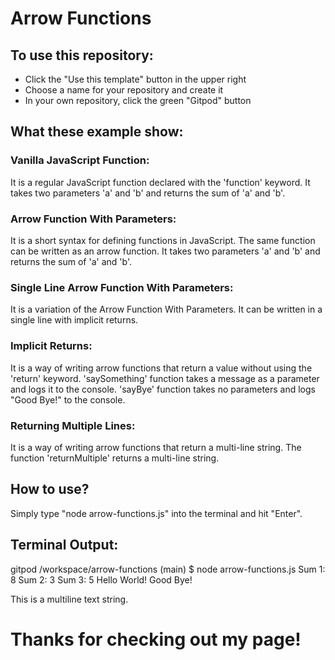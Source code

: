 # Arrow Functions

## To use this repository:
- Click the "Use this template" button in the upper right
- Choose a name for your repository and create it
- In your own repository, click the green "Gitpod" button

## What these example show: 

### Vanilla JavaScript Function: 
It is a regular JavaScript function declared with the 'function' keyword. It takes two parameters 'a' and 'b' and returns the sum of 'a' and 'b'.

### Arrow Function With Parameters: 
It is a short syntax for defining functions in JavaScript. The same function can be written as an arrow function. It takes two parameters 'a' and 'b' and returns the sum of 'a' and 'b'.

### Single Line Arrow Function With Parameters: 
It is a variation of the Arrow Function With Parameters. It can be written in a single line with implicit returns.

### Implicit Returns: 
It is a way of writing arrow functions that return a value without using the 'return' keyword. 'saySomething' function takes a message as a parameter and logs it to the console. 'sayBye' function takes no parameters and logs "Good Bye!" to the console.

### Returning Multiple Lines: 
It is a way of writing arrow functions that return a multi-line string. The function 'returnMultiple' returns a multi-line string.

## How to use? 

Simply type "node arrow-functions.js" into the terminal and hit "Enter". 

## Terminal Output: 

gitpod /workspace/arrow-functions (main) $ node arrow-functions.js
Sum 1:  8
Sum 2:  3
Sum 3:  5
Hello World!
Good Bye!
    <p>
        This is a
        multiline
        text string.
    </p>

# Thanks for checking out my page!